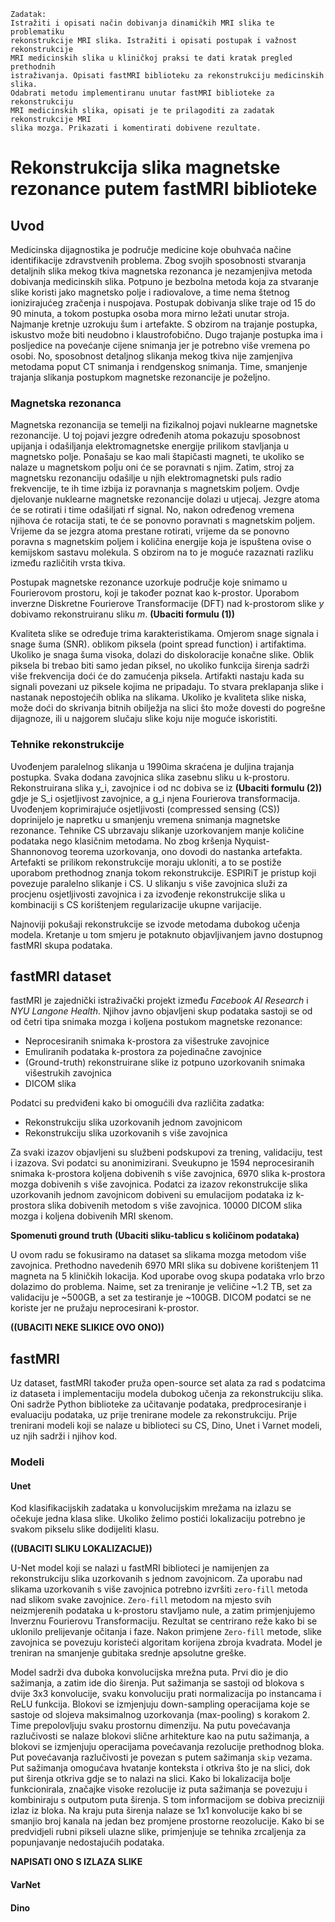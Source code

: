 ```
Zadatak:
Istražiti i opisati način dobivanja dinamičkih MRI slika te problematiku
rekonstrukcije MRI slika. Istražiti i opisati postupak i važnost rekonstrukcije
MRI medicinskih slika u kliničkoj praksi te dati kratak pregled prethodnih
istraživanja. Opisati fastMRI biblioteku za rekonstrukciju medicinskih slika.
Odabrati metodu implementiranu unutar fastMRI biblioteke za rekonstrukciju
MRI medicinskih slika, opisati je te prilagoditi za zadatak rekonstrukcije MRI
slika mozga. Prikazati i komentirati dobivene rezultate.
```

# Rekonstrukcija slika magnetske rezonance putem fastMRI biblioteke

## Uvod

Medicinska dijagnostika je područje medicine koje obuhvaća načine identifikacije zdravstvenih problema. Zbog svojih sposobnosti stvaranja detaljnih slika mekog tkiva magnetska rezonanca je nezamjenjiva metoda dobivanja medicinskih slika. Potpuno je bezbolna metoda koja za stvaranje slike koristi jako magnetsko polje i radiovalove, a time nema štetnog ionizirajućeg zračenja i nuspojava. Postupak dobivanja slike traje od 15 do 90 minuta, a tokom postupka osoba mora mirno ležati unutar stroja. Najmanje kretnje uzrokuju šum i artefakte. S obzirom na trajanje postupka, iskustvo može biti neudobno i klaustrofobično. Dugo trajanje postupka ima i posljedice na povećanje cijene snimanja jer je potrebno više vremena po osobi. No, sposobnost detaljnog slikanja mekog tkiva nije zamjenjiva metodama poput CT snimanja i rendgenskog snimanja. Time, smanjenje trajanja slikanja postupkom magnetske rezonancije je poželjno.

### Magnetska rezonanca

Magnetska rezonancija se temelji na fizikalnoj pojavi nuklearne magnetske rezonancije. U toj pojavi jezgre određenih atoma pokazuju sposobnost upijanja i odašiljanja elektromagnetske energije prilikom stavljanja u magnetsko polje. Ponašaju se kao mali štapičasti magneti, te ukoliko se nalaze u magnetskom polju oni će se poravnati s njim. Zatim, stroj za magnetsku rezonanciju odašilje u njih elektromagnetski puls radio frekvencije, te ih time izbija iz poravnanja s magnetskim poljem. Ovdje djelovanje nuklearne magnetske rezonancije dolazi u utjecaj. Jezgre atoma će se rotirati i time odašiljati rf signal. No, nakon određenog vremena njihova će rotacija stati, te će se ponovno poravnati s magnetskim poljem. Vrijeme da se jezgra atoma prestane rotirati, vrijeme da se ponovno poravna s magnetskim poljem i količina energije koja je ispuštena ovise o kemijskom sastavu molekula. S obzirom na to je moguće razaznati razliku između različitih vrsta tkiva.

Postupak magnetske rezonance uzorkuje područje koje snimamo u Fourierovom prostoru, koji je također poznat kao k-prostor. Uporabom inverzne Diskretne Fourierove Transformacije (DFT) nad k-prostorom slike *y* dobivamo rekonstruiranu sliku *m*. **(Ubaciti formulu (1))**

Kvaliteta slike se određuje trima karakteristikama. Omjerom snage signala i snage šuma (SNR). oblikom piksela (point spread function) i artifaktima. Ukoliko je snaga šuma visoka, dolazi do diskoloracije konačne slike. Oblik piksela bi trebao biti samo jedan piksel, no ukoliko funkcija širenja sadrži više frekvencija doći će do zamućenja piksela. Artifakti nastaju kada su signali povezani uz piksele kojima ne pripadaju. To stvara preklapanja slike i nastanak nepostojećih oblika na slikama. Ukoliko je kvaliteta slike niska, može doći do skrivanja bitnih obilježja na slici što može dovesti do pogrešne dijagnoze, ili u najgorem slučaju slike koju nije moguće iskoristiti.

### Tehnike rekonstrukcije

Uvođenjem paralelnog slikanja u 1990ima skraćena je duljina trajanja postupka. Svaka dodana zavojnica slika zasebnu sliku u k-prostoru. Rekonstruirana slika y_i, zavojnice i od nc dobiva se iz **(Ubaciti formulu (2))** gdje je S_i osjetljivost zavojnice, a g_i njena Fourierova transformacija. Uvođenjem koprimirajuće osjetljivosti (compressed sensing (CS)) doprinijelo je napretku u smanjenju vremena snimanja magnetske rezonance. Tehnike CS ubrzavaju slikanje uzorkovanjem manje količine podataka nego klasičnim metodama. No zbog kršenja Nyquist-Shannonovog teorema uzorkovanja, ono dovodi do nastanka artefakta. Artefakti se prilikom rekonstrukcije moraju ukloniti, a to se postiže uporabom prethodnog znanja tokom rekonstrukcije. ESPIRiT je pristup koji povezuje paralelno slikanje i CS. U slikanju s više zavojnica služi za procjenu osjetljivosti zavojnica i za izvođenje rekonstrukcije slika u kombinaciji s CS korištenjem regularizacije ukupne varijacije.

Najnoviji pokušaji rekonstrukcije se izvode metodama dubokog učenja modela. Kretanje u tom smjeru je potaknuto objavljivanjem javno dostupnog fastMRI skupa podataka.

## fastMRI dataset

fastMRI je zajednički istraživački projekt između *Facebook AI Research* i *NYU Langone Health*. Njihov javno objavljeni skup podataka sastoji se od od četri tipa snimaka mozga i koljena postukom magnetske rezonance:
- Neprocesiranih snimaka k-prostora za višestruke zavojnice
- Emuliranih podataka k-prostora za pojedinačne zavojnice
- (Ground-truth) rekonstruirane slike iz potpuno uzorkovanih snimaka višestrukih zavojnica
- DICOM slika

Podatci su predviđeni kako bi omogućili dva različita zadatka:
- Rekonstrukciju slika uzorkovanih jednom zavojnicom
- Rekonstrukciju slika uzorkovanih s više zavojnica

Za svaki izazov objavljeni su službeni podskupovi za trening, validaciju, test i izazova. Svi podatci su anonimizirani. Sveukupno je 1594 neprocesiranih snimaka k-prostora koljena dobivenih s više zavojnica, 6970 slika k-prostora mozga dobivenih s više zavojnica. Podatci za izazov rekonstrukcije slika uzorkovanih jednom zavojnicom dobiveni su emulacijom podataka iz k-prostora slika dobivenih metodom s više zavojnica. 10000 DICOM slika mozga i koljena dobivenih MRI skenom.


**Spomenuti ground truth**
**(Ubaciti sliku-tablicu s količinom podataka)**

U ovom radu se fokusiramo na dataset sa slikama mozga metodom više zavojnica. Prethodno navedenih 6970 MRI slika su dobivene korištenjem 11 magneta na 5 kliničkih lokacija. Kod uporabe ovog skupa podataka vrlo brzo dolazimo do problema. Naime, set za treniranje je veličine ~1.2 TB, set za validaciju je ~500GB, a set za testiranje je ~100GB. DICOM podatci se ne koriste jer ne pružaju neprocesirani k-prostor.

**((UBACITI NEKE SLIKICE OVO ONO))**

## fastMRI

Uz dataset, fastMRI također pruža open-source set alata za rad s podatcima iz dataseta i implementaciju modela dubokog učenja za rekonstrukciju slika. Oni sadrže Python biblioteke za učitavanje podataka, predprocesiranje i evaluaciju podataka, uz prije trenirane modele za rekonstrukciju. Prije trenirani modeli koji se nalaze u biblioteci su CS, Dino, Unet i Varnet modeli, uz njih sadrži i njihov kod. 


### Modeli


#### Unet

Kod klasifikacijskih zadataka u konvolucijskim mrežama na izlazu se očekuje jedna klasa slike. Ukoliko želimo postići lokalizaciju potrebno je svakom pikselu slike dodijeliti klasu.

**((UBACITI SLIKU LOKALIZACIJE))**

U-Net model koji se nalazi u fastMRI biblioteci je namijenjen za rekonstrukciju slika uzorkovanih s jednom zavojnicom. Za uporabu nad slikama uzorkovanih s više zavojnica potrebno izvršiti `zero-fill` metoda nad slikom svake zavojnice. `Zero-fill` metodom na mjesto svih neizmjerenih podataka u k-prostoru stavljamo nule, a zatim primjenjujemo Inverznu Fourierovu Transformaciju. Rezultat se centrirano reže kako bi se uklonilo prelijevanje očitanja i faze. Nakon primjene `Zero-fill` metode, slike zavojnica se povezuju koristeći algoritam korijena zbroja kvadrata. Model je treniran na smanjenje gubitaka srednje apsolutne greške. 

Model sadrži dva duboka konvolucijska mrežna puta. Prvi dio je dio sažimanja, a zatim ide dio širenja. Put sažimanja se sastoji od blokova s dvije 3x3 konvolucije, svaku konvoluciju prati normalizacija po instancama i ReLU funkcija. Blokovi se izmjenjuju down-sampling operacijama koje se sastoje od slojeva maksimalnog uzorkovanja (max-pooling) s korakom 2. Time prepolovljuju svaku prostornu dimenziju. Na putu povećavanja razlučivosti se nalaze blokovi slične arhitekture kao na putu sažimanja, a blokovi se izmjenjuju operacijama povećavanja rezolucije prethodnog bloka. Put povećavanja razlučivosti je povezan s putem sažimanja `skip` vezama. Put sažimanja omogućava hvatanje konteksta i otkriva što je na slici, dok put širenja otkriva gdje se to nalazi na slici. Kako bi lokalizacija bolje funkcionirala, značajke visoke rezolucije iz puta sažimanja se povezuju i kombiniraju s outputom puta širenja. S tom informacijom se dobiva precizniji izlaz iz bloka. Na kraju puta širenja nalaze se 1x1 konvolucije kako bi se smanjio broj kanala na jedan bez promjene prostorne reozolucije. Kako bi se predvidjeli rubni pikseli ulazne slike, primjenjuje se tehnika zrcaljenja za popunjavanje nedostajućih podataka.

<!-- Istrenirani model koji fastMRI biblioteka pruža je treniran na 973 slike iz trening seta uporabom RMSProp algoritma. Prvih 40 epoha stopa učenja je 0.001, a zatim se množi s 0.1 i trenira se još 10 epoha.  -->

**NAPISATI ONO S IZLAZA SLIKE**


#### VarNet

#### Dino



